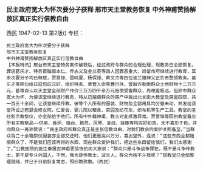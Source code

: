 ### 民主政府宽大为怀次要分子获释  邢市天主堂教务恢复  中外神甫赞扬解放区真正实行信教自由
西民
1947-02-13
第2版()
专栏：

    民主政府宽大为怀次要分子获释
    邢市天主堂教务恢复
    中外神甫赞扬解放区真正实行信教自由
    【本报特讯】邢台市天主堂特务案件破获后，经过政府与群众的合理处理，现教务已全部恢复。罪惩葛乐才、特务首脑郎本仁、乔志义及金兰英等四人因罪恶重大，尚留市府继续进行教育，其余次要分子均已释放，贾景铎、雷鸣夏、杨保禄、蔡文杰等四位波兰籍神父正负责整顿教务。葛乐才等除勾结日寇包庇汉奸、组织特务、草菅人命等罪行外，曾敲诈勒索群众土地财物十二万万元，葛等自认以天主堂全部财产作价三万万四千余万元赔偿受害群众，尚相差极远。但邢市群众宽大为怀，为使该堂继续进行教务，特从已赔偿群众的房产中拨出北长街大教堂及房屋四院，共一百三十余间，让该堂继续传教。彼等个人所有的服装、财物及全部用具均分毫未动，并发给该堂所设之若瑟会修女院，仁爱会，婴儿院以粮食、菜园及纺花车、织布机等生产工具。教堂的圣经和宗教祭仪，亦全部给予他们。所有中外籍神甫、教士对此感激异常。贾景铎等回到教堂看见所有宗教祭品——供桌、香炉、蜡台、跪凳，风琴、圣经、挂像等均完好如故，无不喜形于色，并向群众一再称赞说：“民主政府和群众真正是主张信教自由，对我们教会的爱护关照备至。”当群众将二十余箱祭仪服装亦全部交还时，他们更是高兴万分，喜出望外，连说：“这些东西全都赔偿群众了，不是我们应该再得的东西，现在群众爱护我们，把这些东西留给我们，我们太感谢了。”公教医院的医生秦报吉神甫更愉快的向大家说：“群众只是斗争战争罪犯，既不是斗争传教士，更不是专斗外国人，不然，我也是传教士，波兰人，群众为啥不斗我呢？”现教堂已全部整理就绪，并已于日前恢复常态，照旧跪弥撒。（西民）
